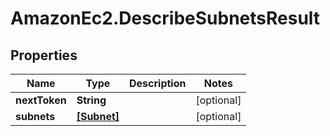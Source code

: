 # AmazonEc2.DescribeSubnetsResult

## Properties

Name | Type | Description | Notes
------------ | ------------- | ------------- | -------------
**nextToken** | **String** |  | [optional] 
**subnets** | [**[Subnet]**](Subnet.md) |  | [optional] 


